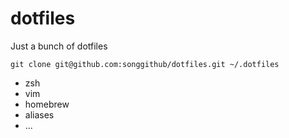 # dotfiles

Just a bunch of dotfiles

```
git clone git@github.com:songgithub/dotfiles.git ~/.dotfiles
```

- zsh
- vim
- homebrew
- aliases
- ...


